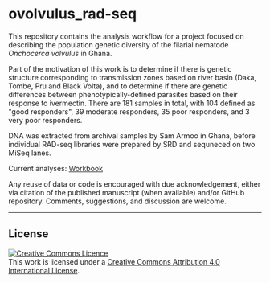 # ovolvulus_rad-seq

This repository contains the analysis workflow for a project focused on describing the population genetic diversity of the filarial nematode *Onchocerca volvulus* in Ghana. 

Part of the motivation of this work is to determine if there is genetic structure corresponding to transmission zones based on river basin (Daka, Tombe, Pru and Black Volta), 
and to determine if there are genetic differences between phenotypically-defined parasites based on their response to ivermectin. There are 181 samples in total, with 104 
defined as "good responders", 39 moderate responders, 35 poor responders, and 3 very poor responders.  

DNA was extracted from archival samples by Sam Armoo in Ghana, before individual RAD-seq libraries were prepared by SRD and sequneced on two MiSeq lanes. 

Current analyses: [Workbook](03_code/ovolvulus_rad-seq.workbook.md)

Any reuse of data or code is encouraged with due acknowledgement, either via citation of the published manuscript (when available) and/or GitHub repository. Comments, 
suggestions, and discussion are welcome.

******
## License
<a rel="license" href="http://creativecommons.org/licenses/by/4.0/"><img alt="Creative Commons Licence" style="border-width:0" src="https://i.creativecommons.org/l/by/4.0/88x31.png" /></a><br />This work is licensed under a <a rel="license" href="http://creativecommons.org/licenses/by/4.0/">Creative Commons Attribution 4.0 International License</a>.
